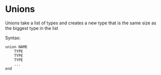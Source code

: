 # Unions
Unions take a list of types and creates a new type that is the same size as the biggest
type in the list

Syntax:

```
union NAME
	TYPE
	TYPE
	TYPE
	...
end
```
